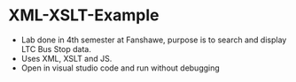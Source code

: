 # XML-XSLT-Example
- Lab done in 4th semester at Fanshawe, purpose is to search and display LTC Bus Stop data.
- Uses XML, XSLT and JS.
- Open in visual studio code and run without debugging 
